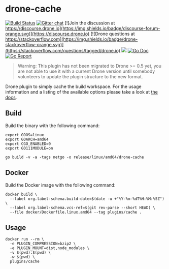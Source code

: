 # drone-cache

[![Build Status](http://cloud.drone.io/api/badges/drone-plugins/drone-cache/status.svg)](http://cloud.drone.io/drone-plugins/drone-cache)
[![Gitter chat](https://badges.gitter.im/drone/drone.png)](https://gitter.im/drone/drone)
[![Join the discussion at https://discourse.drone.io](https://img.shields.io/badge/discourse-forum-orange.svg)](https://discourse.drone.io)
[![Drone questions at https://stackoverflow.com](https://img.shields.io/badge/drone-stackoverflow-orange.svg)](https://stackoverflow.com/questions/tagged/drone.io)
[![](https://images.microbadger.com/badges/image/plugins/cache.svg)](https://microbadger.com/images/plugins/cache "Get your own image badge on microbadger.com")
[![Go Doc](https://godoc.org/github.com/drone-plugins/drone-cache?status.svg)](http://godoc.org/github.com/drone-plugins/drone-cache)
[![Go Report](https://goreportcard.com/badge/github.com/drone-plugins/drone-cache)](https://goreportcard.com/report/github.com/drone-plugins/drone-cache)

> Warning: This plugin has not been migrated to Drone >= 0.5 yet, you are not able to use it with a current Drone version until somebody volunteers to update the plugin structure to the new format.

Drone plugin to simply cache the build workspace. For the usage information and a listing of the available options please take a look at [the docs](http://plugins.drone.io/drone-plugins/drone-cache/).

## Build

Build the binary with the following command:

```console
export GOOS=linux
export GOARCH=amd64
export CGO_ENABLED=0
export GO111MODULE=on

go build -v -a -tags netgo -o release/linux/amd64/drone-cache
```

## Docker

Build the Docker image with the following command:

```console
docker build \
  --label org.label-schema.build-date=$(date -u +"%Y-%m-%dT%H:%M:%SZ") \
  --label org.label-schema.vcs-ref=$(git rev-parse --short HEAD) \
  --file docker/Dockerfile.linux.amd64 --tag plugins/cache .
```

## Usage

```console
docker run --rm \
  -e PLUGIN_COMPRESSION=bzip2 \
  -e PLUGIN_MOUNT=dist,node_modules \
  -v $(pwd):$(pwd) \
  -w $(pwd) \
  plugins/cache
```
